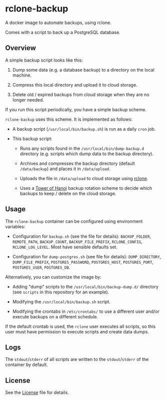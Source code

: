 # rclone-backup

A docker image to automate backups, using rclone.

Comes with a script to back up a PostgreSQL database.

## Overview

A simple backup script looks like this:

1) Dump some data (e.g. a database backup) to a directory on the local  machine.

2) Compress this local directory and upload it to cloud storage.

3) Delete old / expired backups from cloud storage when they are no longer needed.

If you run this script periodically, you have a simple backup scheme.

`rclone-backup` uses this scheme. It is implemented as follows:

* A backup script (`/usr/local/bin/backup.sh`) is run as a daily `cron` job.

* This backup script:

    * Runs any scripts found in the `/usr/local/bin/dump-backup.d` directory (e.g. scripts which dump data to the backup directory).

    * Archives and compresses the backup directory (default `/data/backup`) and places it in `/data/upload`.

    * Uploads the file in `/data/upload` to cloud storage using [rclone](https://rclone.org/).

    * Uses a [Tower of Hanoi](https://en.wikipedia.org/wiki/Backup_rotation_scheme) backup rotation scheme to decide which backups to keep / delete on the cloud storage.

## Usage

The `rclone-backup` container can be configured using environment variables:

* Configuration for `backup.sh` (see the file for details): `BACKUP_FOLDER`,
`REMOTE_PATH`, `BACKUP_COUNT`, `BACKUP_FILE_PREFIX`,  `RCLONE_CONFIG`,
`RCLONE_LOG_LEVEL`. Most have sensible defaults set.

* Configuration for `dump-postgres.sh` (see file for details): `DUMP_DIRECTORY`,
`DUMP_FILE_PREFIX`, `POSTGRES_PASSWORD`, `POSTGRES_HOST`, `POSTGRES_PORT`,
`POSTGRES_USER`, `POSTGRES_DB`.

Alternatively, you can customize the image by:

* Adding "dump" scripts to the `/usr/local/bin/backup-dump.d/` directory (see `scripts` in this repository for an example).

* Modifying the `/usr/local/bin/backup.sh` script.

* Modifying the crontabs in `/etc/crontabs/` to use a different user and/or execute backups on a different schedule.

If the default crontab is used, the `rclone` user executes all scripts, so this user must have permission to execute scripts and create data dumps.

## Logs

The `stdout`/`stderr` of all scripts are written to the `stdout`/`stderr` of the container by default.

## License

See the
[License](https://github.com/chris-mcdo/rclone-backup/blob/main/LICENSE)
file for details.
